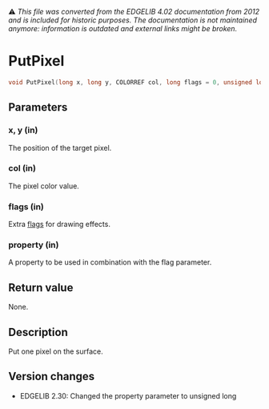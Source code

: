 :warning: _This file was converted from the EDGELIB 4.02 documentation from 2012 and is included for historic purposes. The documentation is not maintained anymore: information is outdated and external links might be broken._

# PutPixel


```c++
void PutPixel(long x, long y, COLORREF col, long flags = 0, unsigned long property = 0)
```

## Parameters
### x, y (in)
The position of the target pixel.

### col (in)
The pixel color value.

### flags (in)
Extra [flags](classedisplay_definitions.md) for drawing effects.

### property (in)
A property to be used in combination with the flag parameter.

## Return value
None.

## Description
Put one pixel on the surface.

## Version changes
- EDGELIB 2.30: Changed the property parameter to unsigned long

